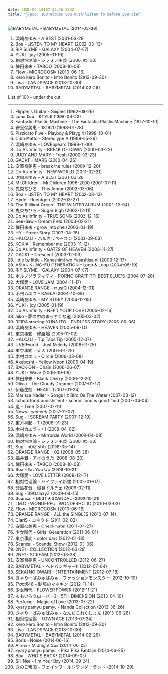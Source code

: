 ```yaml
---
date: 2021-04-13T07:20:36.783Z
title: "j-pop: 100 albums you must listen to before you die"
---
```

![BABYMETAL - BABYMETAL (2014-02-26)](http://coverartarchive.org/release/e5c0f2cc-692c-46e2-af7d-4404c95e1550/6434003625-500.jpg "BABYMETAL - BABYMETAL (2014-02-26)")
<ol class="albums">
<li data-cover="http://coverartarchive.org/release/179017a3-0866-49c2-b021-ed3bf2e80a9c/18053623012-500.jpg" data-tags="j-pop, jpop, ayumi hamasaki" role="button">浜崎あゆみ - A BEST (2001-03-28)</li>
<li data-cover="http://coverartarchive.org/release/bbe29336-f4e2-3e18-a5f1-1d30f15b916e/9768589910-500.jpg" data-tags="japanese, dance, j-pop, qualified" role="button">Boa - LISTEN TO MY HEART (2002-03-13)</li>
<li data-cover="http://coverartarchive.org/release/9d953482-6014-4ff1-8015-7240746fc24a/19402623897-500.jpg" data-tags="hip-hop, japanese, j-pop" role="button">RIP SLYME - GALAXY (2004-07-07)</li>
<li data-cover="http://coverartarchive.org/release/181a72af-121c-4d11-a26c-ef5e19d2668e/13679420383-500.jpg" data-tags="j-pop" role="button">YUKI - joy (2005-01-19)</li>
<li data-cover="http://coverartarchive.org/release/eb484ca9-5dc7-44b2-af63-abc3ab19a8ec/14299138426-500.jpg" data-tags="rock, 00s, j-pop" role="button">相対性理論 - シフォン主義 (2008-05-08)</li>
<li data-cover="http://coverartarchive.org/release/d410578e-44da-4691-9f84-362f556664b3/9364802380-500.jpg" data-tags="j-pop" role="button">倖田來未 - TABOO (2008-10-08)</li>
<li data-cover="https://via.placeholder.com/450" data-tags="j-pop, flow" role="button">Flow - MICROCOSM (2010-06-16)</li>
<li data-cover="http://coverartarchive.org/release/b4b2db00-1b79-422e-a909-5e8271c7ec4c/6115445993-500.jpg" data-tags="j-pop" role="button">Kero Kero Bonito - Intro Bonito (2013-09-30)</li>
<li data-cover="http://coverartarchive.org/release/cf57108a-858c-40c7-91c1-f279b706a7fd/27815880367-500.jpg" data-tags="japanese, female vocalists, jpop, j-pop, asian pop" role="button">Lisa - LANDSPACE (2013-10-30)</li>
<li data-cover="http://coverartarchive.org/release/e5c0f2cc-692c-46e2-af7d-4404c95e1550/6434003625-500.jpg" data-tags="metal, j-pop, kawaii metal" role="button">BABYMETAL - BABYMETAL (2014-02-26)</li>
</ol>
List of 100 - under the cut.
<!-- more -->

_________________

<ol class="albums">
<li data-cover="http://coverartarchive.org/release/9832d881-4e16-40fd-bada-b02436ca75aa/25627615307-500.jpg" data-tags="pop, rock, japanese, 80s, punk, alternative, power pop, 90s, compilation, j-pop, shibuya-kei, album" role="button">
Flipper's Guitar - Singles (1992-09-26)
</li>
<li data-cover="https://img.discogs.com/blUiHA7OZwvowWtTS082Pg5B2x4=/fit-in/300x300/filters:strip_icc():format(jpeg):mode_rgb():quality(90)/discogs-images/R-14350624-1572767140-4238.jpeg.jpg" data-tags="rock, japanese, japan, j-rock" role="button">
Luna Sea - STYLE (1996-04-22)
</li>
<li data-cover="https://img.discogs.com/ic_jJXf96xxh8MNzICynN_a62Lc=/fit-in/596x596/filters:strip_icc():format(jpeg):mode_rgb():quality(90)/discogs-images/R-3942-1503379972-5000.jpeg.jpg" data-tags="shibuya-kei" role="button">
Fantastic Plastic Machine - The Fantastic Plastic Machine (1997-10-10)
</li>
<li data-cover="http://coverartarchive.org/release/49ee5606-261b-4efe-a96c-71c2221c4a36/4012896167-500.jpg" data-tags="j-pop" role="button">
安室奈美恵 - 181920 (1998-01-28)
</li>
<li data-cover="http://coverartarchive.org/release/ba1ab42d-e25e-44a6-875f-e79026f28d76/4834492106-500.jpg" data-tags="pop, j-pop" role="button">
Pizzicato Five - Playboy & Playgirl (1998-10-01)
</li>
<li data-cover="http://coverartarchive.org/release/ab17cb72-74b8-4c57-bc8f-897d8e1638e9/26038393537-500.jpg" data-tags="trip-hop" role="button">
Cibo Matto - Stereotype A (1999-05-26)
</li>
<li data-cover="http://coverartarchive.org/release/38e52ee0-d7e3-466b-82a3-f599d7ab29f6/12440522076-500.jpg" data-tags="j-pop" role="button">
浜崎あゆみ - LOVEppears (1999-11-10)
</li>
<li data-cover="https://img.discogs.com/ONQv23t3WOoAkv-Kq5AHA0NAFe0=/fit-in/600x600/filters:strip_icc():format(jpeg):mode_rgb():quality(90)/discogs-images/R-1954460-1439431938-2719.jpeg.jpg" data-tags="j-pop" role="button">
Do As Infinity - BREAK OF DAWN (2000-03-23)
</li>
<li data-cover="https://via.placeholder.com/450" data-tags="j-pop" role="button">
JUDY AND MARY - Fresh (2000-03-23)
</li>
<li data-cover="https://img.discogs.com/_ReOz2Eg5OLNoovgXmZfvgchvfs=/fit-in/600x603/filters:strip_icc():format(jpeg):mode_rgb():quality(90)/discogs-images/R-13986322-1565521811-3863.webp.jpg" data-tags="gackt, japanese, j-rock" role="button">
GACKT - MARS (2000-04-26)
</li>
<li data-cover="http://coverartarchive.org/release/64eda164-8640-4215-9466-073519734553/9303909442-500.jpg" data-tags="j-pop, jpop, namie amuro" role="button">
安室奈美恵 - break the rules (2000-12-20)
</li>
<li data-cover="https://img.discogs.com/n3wlcjlk3J46Foory-bhhzgdkb4=/fit-in/600x526/filters:strip_icc():format(jpeg):mode_rgb():quality(90)/discogs-images/R-598832-1141312670.jpeg.jpg" data-tags="j-pop" role="button">
Do As Infinity - NEW WORLD (2001-02-21)
</li>
<li data-cover="http://coverartarchive.org/release/179017a3-0866-49c2-b021-ed3bf2e80a9c/18053623012-500.jpg" data-tags="j-pop, jpop, ayumi hamasaki" role="button">
浜崎あゆみ - A BEST (2001-03-28)
</li>
<li data-cover="https://img.discogs.com/KM3BpjSYloMVEFkDfpuL4Mh3IcQ=/fit-in/600x522/filters:strip_icc():format(jpeg):mode_rgb():quality(90)/discogs-images/R-3690912-1343198095-1997.jpeg.jpg" data-tags="pop, rock, j-rock, j-pop, mr.children" role="button">
Mr.Children - Mr.Children 1996-2000 (2001-07-11)
</li>
<li data-cover="http://coverartarchive.org/release/9bc6edb0-7a24-4d4d-9ab8-ca78c054204c/3434380980-500.jpg" data-tags="japanese" role="button">
鬼束ちひろ - This Armor (2002-03-06)
</li>
<li data-cover="http://coverartarchive.org/release/bbe29336-f4e2-3e18-a5f1-1d30f15b916e/9768589910-500.jpg" data-tags="japanese, dance, j-pop, qualified" role="button">
Boa - LISTEN TO MY HEART (2002-03-13)
</li>
<li data-cover="https://img.discogs.com/f6bmPDZ_bE-s8ZgYH9VahxY8O2M=/fit-in/284x320/filters:strip_icc():format(jpeg):mode_rgb():quality(90)/discogs-images/R-4027690-1352829425-6531.jpeg.jpg" data-tags="hyde" role="button">
Hyde - Roentgen (2002-03-27)
</li>
<li data-cover="https://img.discogs.com/IABi9vpnFSXyzPTfvnE-rDYVdxA=/fit-in/500x496/filters:strip_icc():format(jpeg):mode_rgb():quality(90)/discogs-images/R-3067838-1314197681.jpeg.jpg" data-tags="japanese" role="button">
The Brilliant Green - THE WINTER ALBUM (2002-12-04)
</li>
<li data-cover="https://via.placeholder.com/450" data-tags="japanese, j-pop" role="button">
鬼束ちひろ - Sugar High (2002-12-11)
</li>
<li data-cover="https://img.discogs.com/n3wlcjlk3J46Foory-bhhzgdkb4=/fit-in/600x526/filters:strip_icc():format(jpeg):mode_rgb():quality(90)/discogs-images/R-598832-1141312670.jpeg.jpg" data-tags="japanese, pop rock, jpop, female vocalist, j-rock, j-pop, jrock, collection, do as infinity, record collection, japanese female pop-rock" role="button">
Do As Infinity - TRUE SONG (2002-12-16)
</li>
<li data-cover="http://coverartarchive.org/release/0bcd0b8d-263c-4b6b-94e6-d1517897ad93/26994658082-500.jpg" data-tags="j-pop" role="button">
See-Saw - Dream Field (2003-02-21)
</li>
<li data-cover="http://coverartarchive.org/release/7b1677e7-0236-4462-97d3-24340b9b0d2a/8829091896-500.jpg" data-tags="j-pop" role="button">
倖田來未 - grow into one (2003-03-19)
</li>
<li data-cover="https://via.placeholder.com/450" data-tags="j-pop, mixture rock" role="button">
HY - Street Story (2003-04-16)
</li>
<li data-cover="http://coverartarchive.org/release/14dd37fb-7455-4b92-a406-db4facde8d8f/8139989452-500.jpg" data-tags="hip-hop, hip hop, pop, japanese, japan, j-pop, jazz rap, j-hop, yukari, haruka, otf, halca, yucali" role="button">
HALCALI - ハルカリベーコン (2003-09-03)
</li>
<li data-cover="https://via.placeholder.com/450" data-tags="j-pop" role="button">
KOKIA - Remember me (2003-11-12)
</li>
<li data-cover="https://img.discogs.com/n3wlcjlk3J46Foory-bhhzgdkb4=/fit-in/600x526/filters:strip_icc():format(jpeg):mode_rgb():quality(90)/discogs-images/R-598832-1141312670.jpeg.jpg" data-tags="j-pop" role="button">
Do As Infinity - GATES OF HEAVEN (2003-11-27)
</li>
<li data-cover="https://img.discogs.com/lSbcfxhsZGPy283mAeWm4ogPwDc=/fit-in/400x400/filters:strip_icc():format(jpeg):mode_rgb():quality(90)/discogs-images/R-2928666-1307764118.jpeg.jpg" data-tags="j-rock" role="button">
GACKT - Crescent (2003-12-03)
</li>
<li data-cover="https://img.discogs.com/PGhlu2qcClTkm_X1Ufb5zPl_bug=/fit-in/500x500/filters:strip_icc():format(jpeg):mode_rgb():quality(90)/discogs-images/R-13881561-1563215818-7011.jpeg.jpg" data-tags="j-rock, j-pop, i love this" role="button">
little by little - Kanashimi wo Yasashisa ni (2003-12-17)
</li>
<li data-cover="https://via.placeholder.com/450" data-tags="japanese, j-rock, j-pop, jrock" role="button">
ASIAN KUNG-FU GENERATION - Loop & Loop (2004-05-19)
</li>
<li data-cover="http://coverartarchive.org/release/9d953482-6014-4ff1-8015-7240746fc24a/19402623897-500.jpg" data-tags="hip-hop, japanese, j-pop" role="button">
RIP SLYME - GALAXY (2004-07-07)
</li>
<li data-cover="https://via.placeholder.com/450" data-tags="j-pop, porno" role="button">
ポルノグラフィティ - PORNO GRAFFITTI BEST BLUE'S (2004-07-28)
</li>
<li data-cover="http://coverartarchive.org/release/ad96e6b9-dc15-42fc-90ef-b22546109072/12540763104-500.jpg" data-tags="japanese, j-pop" role="button">
大塚愛 - LOVE JAM (2004-11-17)
</li>
<li data-cover="https://img.discogs.com/kRGG9CiEe0QwK2FtDwtyOZIWf5g=/fit-in/250x250/filters:strip_icc():format(jpeg):mode_rgb():quality(90)/discogs-images/R-9065963-1474176395-7169.jpeg.jpg" data-tags="japanese, jpop, j-rock, j-pop, mr ownership deal, in my possession, orangehappy" role="button">
ORANGE RANGE - musiQ (2004-12-01)
</li>
<li data-cover="http://coverartarchive.org/release/b93427fc-6524-4cc8-8f47-1d010608c218/4007930009-500.jpg" data-tags="j-pop, kaerakimura, kimu, j guitar pop" role="button">
木村カエラ - KAELA (2004-12-08)
</li>
<li data-cover="http://coverartarchive.org/release/4c770da0-8b3b-3b17-a944-bef8ddd0174d/18053130482-500.jpg" data-tags="j-pop, jpop" role="button">
浜崎あゆみ - MY STORY (2004-12-15)
</li>
<li data-cover="http://coverartarchive.org/release/181a72af-121c-4d11-a26c-ef5e19d2668e/13679420383-500.jpg" data-tags="j-pop" role="button">
YUKI - joy (2005-01-19)
</li>
<li data-cover="https://img.discogs.com/n3wlcjlk3J46Foory-bhhzgdkb4=/fit-in/600x526/filters:strip_icc():format(jpeg):mode_rgb():quality(90)/discogs-images/R-598832-1141312670.jpeg.jpg" data-tags="japanese, pop rock, jpop, j-pop, female fronted, asian pop" role="button">
Do As Infinity - NEED YOUR LOVE (2005-02-16)
</li>
<li data-cover="http://coverartarchive.org/release/cb491ce3-7023-483f-979b-2979ccd1ebfe/19886694577-500.jpg" data-tags="j-pop, aiko" role="button">
aiko - 夢の中のまっすぐな道 (2005-03-02)
</li>
<li data-cover="http://coverartarchive.org/release/0041cf59-246f-48fb-bc5d-fd2406eac3a7/13666942838-500.jpg" data-tags="soundtrack, j-pop, wedding, yuna ito, so haunting, my favourite singles" role="button">
REIRA starring YUNA ITO - ENDLESS STORY (2005-09-06)
</li>
<li data-cover="https://via.placeholder.com/450" data-tags="japanese, j-pop, record collection" role="button">
浜崎あゆみ - HEAVEN (2005-09-14)
</li>
<li data-cover="http://coverartarchive.org/release/c69f3b0a-f112-4144-9ec1-5e061577ce07/13866715016-500.jpg" data-tags="j-pop, oma" role="button">
東京事変 - 修羅場 (2005-11-02)
</li>
<li data-cover="https://via.placeholder.com/450" data-tags="j-pop" role="button">
HALCALI - Tip Taps Tip (2005-12-07)
</li>
<li data-cover="https://img.discogs.com/5e3zUMMrGwjX3GBKoBejL274anM=/fit-in/500x500/filters:strip_icc():format(jpeg):mode_rgb():quality(90)/discogs-images/R-5846293-1404321699-5539.jpeg.jpg" data-tags="japanese, j-pop, uverworld, japanese single" role="button">
UVERworld - Just Melody (2006-01-25)
</li>
<li data-cover="http://coverartarchive.org/release/da0bccda-6ebb-49e9-9efc-5fd2e5a43526/13191334225-500.jpg" data-tags="j-rock, tokyo incidents" role="button">
東京事変 - 大人 (2006-01-25)
</li>
<li data-cover="https://via.placeholder.com/450" data-tags="japanese, female vocalists, jpop, j-rock, j-pop, jrock, asian pop" role="button">
木村カエラ - Circle (2006-03-08)
</li>
<li data-cover="https://img.discogs.com/MXa1elo4I7K8kyPj0SaDUzwuXS4=/fit-in/370x330/filters:strip_icc():format(jpeg):mode_rgb():quality(90)/discogs-images/R-4051313-1353611047-2514.jpeg.jpg" data-tags="japanese, jpop, male vocalists, j-pop, asian pop, japan music" role="button">
Akeboshi - Yellow Moon (2006-04-19)
</li>
<li data-cover="https://via.placeholder.com/450" data-tags="j-pop" role="button">
BACK-ON - Chain (2006-06-07)
</li>
<li data-cover="https://img.discogs.com/Mt24pylKtvGUgnvtPhqUSM-zH_c=/fit-in/500x500/filters:strip_icc():format(jpeg):mode_rgb():quality(90)/discogs-images/R-7310726-1438598476-8537.jpeg.jpg" data-tags="wave, j-pop, x" role="button">
YUKI - Wave (2006-09-06)
</li>
<li data-cover="http://coverartarchive.org/release/337a42f9-2bdc-4464-ab63-4d892894573f/12138220654-500.jpg" data-tags="j-pop, japanese, jpop" role="button">
倖田來未 - Black Cherry (2006-12-20)
</li>
<li data-cover="https://via.placeholder.com/450" data-tags="alternative rock, j-rock, j-pop, anison" role="button">
Olivia - The Cloudy Dreamer (2007-01-17)
</li>
<li data-cover="https://via.placeholder.com/450" data-tags="j-pop" role="button">
伊藤由奈 - HEART (2007-01-24)
</li>
<li data-cover="http://coverartarchive.org/release/6612f329-7d59-4578-8128-c2a2ec86565c/8703131155-500.jpg" data-tags="folk" role="button">
Marissa Nadler - Songs III: Bird On The Water (2007-03-12)
</li>
<li data-cover="http://coverartarchive.org/release/3482a239-d580-4a85-bae4-5936996c1287/14120304991-500.jpg" data-tags="japanese, j-pop" role="button">
school food punishment - school food is good food (2007-04-04)
</li>
<li data-cover="https://via.placeholder.com/450" data-tags="j-pop" role="button">
嵐 - Time (2007-07-11)
</li>
<li data-cover="https://via.placeholder.com/450" data-tags="japanese, j-pop, news, johnnys entertainment, weeeek" role="button">
News - weeeek (2007-11-07)
</li>
<li data-cover="https://via.placeholder.com/450" data-tags="j-pop, jrock, oshare kei, j - rock, jmetalandrock" role="button">
Sug - I SCREAM PARTY (2007-12-19)
</li>
<li data-cover="http://coverartarchive.org/release/d38a748c-c26f-4d24-9e28-cebcaaf14532/12648240149-500.jpg" data-tags="k-pop, j-pop, tohoshinki, japanese 2008, purchased albums" role="button">
東方神起 - T (2008-01-23)
</li>
<li data-cover="http://coverartarchive.org/release/52125d58-2eaf-4ac8-a0da-683654b33856/4008009610-500.jpg" data-tags="j-rock, pop-rock, j-pop, kaela" role="button">
木村カエラ - +1 (2008-04-02)
</li>
<li data-cover="https://via.placeholder.com/450" data-tags="j-pop, nice cover art" role="button">
浜崎あゆみ - Mirrorcle World (2008-04-08)
</li>
<li data-cover="http://coverartarchive.org/release/eb484ca9-5dc7-44b2-af63-abc3ab19a8ec/14299138426-500.jpg" data-tags="rock, 00s, j-pop" role="button">
相対性理論 - シフォン主義 (2008-05-08)
</li>
<li data-cover="https://via.placeholder.com/450" data-tags="j-pop, oshare kei, jmetalandrock" role="button">
Sug - n0iZ stAr (2008-05-14)
</li>
<li data-cover="https://via.placeholder.com/450" data-tags="j-pop" role="button">
ORANGE RANGE - O2 (2008-05-28)
</li>
<li data-cover="https://via.placeholder.com/450" data-tags="j-pop, favourite single" role="button">
福井舞 - アイのうた (2008-08-20)
</li>
<li data-cover="http://coverartarchive.org/release/d410578e-44da-4691-9f84-362f556664b3/9364802380-500.jpg" data-tags="j-pop" role="button">
倖田來未 - TABOO (2008-10-08)
</li>
<li data-cover="http://coverartarchive.org/release/682661eb-b3c8-43ac-9494-5868bc57dabc/7344942468-500.jpg" data-tags="us debut" role="button">
Boa - Eat You Up (2008-10-21)
</li>
<li data-cover="http://coverartarchive.org/release/b43114b8-f7fe-413e-91a4-774302b28e4b/22445095721-500.jpg" data-tags="jpop, j-pop, ai otsuka, japanese female pop-rock" role="button">
大塚愛 - LOVE LETTER (2008-12-17)
</li>
<li data-cover="http://coverartarchive.org/release/e0d872f8-73b8-4c29-adbe-7c2de1bd8c24/14299170322-500.jpg" data-tags="indie pop" role="button">
相対性理論 - ハイファイ新書 (2009-01-07)
</li>
<li data-cover="https://via.placeholder.com/450" data-tags="j-pop, neoclassical" role="button">
分島花音 - 侵食ドルチェ (2009-02-11)
</li>
<li data-cover="https://via.placeholder.com/450" data-tags="j-pop, oshare kei, j - rock" role="button">
Sug - 39GalaxyZ (2009-04-15)
</li>
<li data-cover="https://img.discogs.com/jcZ-41ldHl5oSz46HTqYJ_uUaCA=/fit-in/600x600/filters:strip_icc():format(jpeg):mode_rgb():quality(90)/discogs-images/R-564272-1364787701-9388.jpeg.jpg" data-tags="japanese, j-rock, j-pop, j-indie, japanese teen pop" role="button">
Scandal - BEST★SCANDAL (2009-10-21)
</li>
<li data-cover="http://coverartarchive.org/release/b04b5893-cb8a-4d9b-8738-d6fe24fcfde2/14788108751-500.jpg" data-tags="j-pop" role="button">
LM.C - WONDERFUL WONDERHOLIC (2010-03-03)
</li>
<li data-cover="https://via.placeholder.com/450" data-tags="j-pop, flow" role="button">
Flow - MICROCOSM (2010-06-16)
</li>
<li data-cover="https://via.placeholder.com/450" data-tags="j-pop, #1, mixture rock" role="button">
ORANGE RANGE - ALL the SINGLES (2010-07-14)
</li>
<li data-cover="http://coverartarchive.org/release/b5137f10-7933-4ff2-9524-b1373e4511c0/28729879572-500.jpg" data-tags="j-pop, 2010s" role="button">
ClariS - コネクト (2011-02-02)
</li>
<li data-cover="http://coverartarchive.org/release/8d2070e5-6bb0-44aa-a80e-2f855cbe4846/9313227759-500.jpg" data-tags="dance, queen, jpop, r&b, rnb, j-pop, must listen, badass, addicting, collab, j-urban, j-hiphop, j-rnb, queen of j-pop, j-r&b, random tags, um tesao de album" role="button">
安室奈美恵 - Checkmate! (2011-04-27)
</li>
<li data-cover="https://via.placeholder.com/450" data-tags="j-pop, snsd, girl generation" role="button">
少女時代 - Girls' Generation (2011-06-01)
</li>
<li data-cover="http://coverartarchive.org/release/a5be654b-dfe0-421f-8dd1-55638620f135/13866695758-500.jpg" data-tags="japanese, jpop, j-pop, female fronted, asian music, asian rock, asian pop" role="button">
東京事変 - color bars (2012-01-18)
</li>
<li data-cover="https://img.discogs.com/5epCUXsJ2Xl8nxSbXtsrwWhvO5o=/fit-in/600x960/filters:strip_icc():format(jpeg):mode_rgb():quality(90)/discogs-images/R-1917506-1469731860-9485.jpeg.jpg" data-tags="japanese, girls, jpop, j-rock, j-pop, jrock, girl band, girl group, girl groups, girlband, asian rock, asian pop" role="button">
Scandal - Scandal Show (2012-03-06)
</li>
<li data-cover="http://coverartarchive.org/release/5ec698f6-5dff-42d3-8b62-44af741b9ec7/1287087604-500.jpg" data-tags="2ne1" role="button">
2NE1 - COLLECTION (2012-03-28)
</li>
<li data-cover="http://coverartarchive.org/release/c4df3b85-3a3a-4df2-a9ac-243cae90ace8/15266630961-500.jpg" data-tags="k-pop, 2ne1, j-pop, kpop,  pop,  korean,  female vocalists,  k-pop,  girl group,  k pop" role="button">
2NE1 - SCREAM (2012-03-28)
</li>
<li data-cover="http://coverartarchive.org/release/ebf4e5c6-840f-4c91-9942-48aa13e22b7d/9313109170-500.jpg" data-tags="j-pop, namie amuro" role="button">
安室奈美恵 - UNCONTROLLED (2012-06-27)
</li>
<li data-cover="http://coverartarchive.org/release/23f0c263-74a4-47b1-bace-0249bdc4e0a7/6503609699-500.jpg" data-tags="j-pop" role="button">
BABYMETAL - ヘドバンギャー!! (2012-07-04)
</li>
<li data-cover="http://coverartarchive.org/release/eaf985f4-63bc-424a-b8b2-51b0891292dc/11552958036-500.jpg" data-tags="electronic, japanese, jpop, j-rock, j-pop, jrock, sweet memories, asian pop" role="button">
SEKAI NO OWARI - ENTERTAINMENT (2012-07-18)
</li>
<li data-cover="http://coverartarchive.org/release/ede2a881-a380-48f6-8457-3d1c9d602b7d/3728811181-500.jpg" data-tags="japanese, female vocalists, jpop, j-pop, asian pop" role="button">
きゃりーぱみゅぱみゅ - ファッションモンスター (2012-10-10)
</li>
<li data-cover="http://coverartarchive.org/release/fc34df76-aad8-4f08-9ab0-1ab89bd78f94/6076487705-500.jpg" data-tags="j-pop, girl group, girl groups, idol" role="button">
乃木坂46 - 制服のマネキン (2012-11-14)
</li>
<li data-cover="http://coverartarchive.org/release/371cb784-b946-4bf1-a008-e3ca442f7603/2805908801-500.jpg" data-tags="j-pop" role="button">
少女時代 - FLOWER POWER (2012-11-21)
</li>
<li data-cover="http://coverartarchive.org/release/f08fd386-a01d-453e-83aa-033ed90d7d47/6184320768-500.jpg" data-tags="j-pop" role="button">
ももいろクローバーZ - 5TH DIMENSION (2013-04-10)
</li>
<li data-cover="http://coverartarchive.org/release/ad198355-9ff9-4d8e-a9d3-87cdf23b8072/4229987366-500.jpg" data-tags="j-pop, perfume, magic of love" role="button">
Perfume - Magic of Love (2013-05-22)
</li>
<li data-cover="https://via.placeholder.com/450" data-tags="j-pop, too kawai" role="button">
kyary pamyu pamyu - Nanda Collection (2013-06-26)
</li>
<li data-cover="http://coverartarchive.org/release/59da3287-974e-49cc-b30d-1551149c204b/7972942521-500.jpg" data-tags="japanese, jpop, j-pop" role="button">
きゃりーぱみゅぱみゅ - なんだこれくしょん (2013-06-26)
</li>
<li data-cover="http://coverartarchive.org/release/134c12c6-7c5b-4366-a72a-a33e85cf5907/12685631277-500.jpg" data-tags="japanese, jpop, j-pop, female fronted, asian pop" role="button">
相対性理論 - TOWN AGE (2013-07-24)
</li>
<li data-cover="http://coverartarchive.org/release/b4b2db00-1b79-422e-a909-5e8271c7ec4c/6115445993-500.jpg" data-tags="j-pop" role="button">
Kero Kero Bonito - Intro Bonito (2013-09-30)
</li>
<li data-cover="http://coverartarchive.org/release/cf57108a-858c-40c7-91c1-f279b706a7fd/27815880367-500.jpg" data-tags="japanese, female vocalists, jpop, j-pop, asian pop" role="button">
Lisa - LANDSPACE (2013-10-30)
</li>
<li data-cover="http://coverartarchive.org/release/e5c0f2cc-692c-46e2-af7d-4404c95e1550/6434003625-500.jpg" data-tags="metal, j-pop, kawaii metal" role="button">
BABYMETAL - BABYMETAL (2014-02-26)
</li>
<li data-cover="http://coverartarchive.org/release/94a5b3b9-5e56-4f04-86fd-877c99cd720d/8102222224-500.jpg" data-tags="experimental, noise rock, shoegaze" role="button">
Boris - Noise (2014-06-16)
</li>
<li data-cover="http://coverartarchive.org/release/4eb9b4e6-b871-4ab9-b97c-2a8daf4ee9a8/19540718466-500.jpg" data-tags="japanese, female vocalists, jpop, j-pop, asian pop" role="button">
Aimer - Midnight Sun (2014-06-25)
</li>
<li data-cover="http://coverartarchive.org/release/5e7846c1-f56c-4a8e-913a-948cff485025/22917110682-500.jpg" data-tags="synthpop, j-pop" role="button">
kyary pamyu pamyu - Pika Pika Fantajin (2014-06-25)
</li>
<li data-cover="http://coverartarchive.org/release/14fdecc7-02f6-4670-98ba-82f53076b121/7965163856-500.jpg" data-tags="pop, japanese, jpop, female vocalist, j-pop, boa, fairy tail" role="button">
Boa - WHO'S BACK? (2014-09-03)
</li>
<li data-cover="http://coverartarchive.org/release/23b272a8-5ecb-4f40-a309-c4158444b24b/8262713546-500.jpg" data-tags="pop, japanese, dance, jpop, rnb, j-pop, album, sm entertainment, shinee" role="button">
SHINee - I'm Your Boy (2014-09-24)
</li>
<li data-cover="http://coverartarchive.org/release/e443c5a8-aae1-4a55-9d8e-b485e3735139/12050656039-500.jpg" data-tags="japanese, shoegaze, jpop, j-rock, j-pop, female fronted, jrock, japanese shoegaze, asian pop, sentimental shoegaze" role="button">
きのこ帝国 - フェイクワールドワンダーランド (2014-10-29)
</li>
</ol>